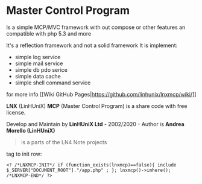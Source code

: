 Master Control Program
=========================
Is a simple MCP/MVC framework with out compose or other features an compatible with php 5.3 and more 

It's a reflection framework and not a solid framework 
  It is implement:
 - simple log service 
 - simple mail service 
 - simple db pdo serice 
 - simple data cache 
 - simple shell command service 
 
 for more info [[Wiki GitHub Pages|https://github.com/linhunix/lnxmcp/wiki/]] 

 
**LNX** (LinHUniX) **MCP** (Master Control Program) is a share code with free license.
 
Develop and Maintain by **LinHUniX Ltd**  - 2002/2020  - Author is **Andrea Morello (LinHUniX)**

> is a parts of the LN4 Note projects 


  
   
tag to init row:

    <? /*LNXMCP-INIT*/ if (function_exists(lnxmcp)==false){ include $_SERVER["DOCUMENT_ROOT"]."/app.php" ; }; lnxmcp()->imhere(); /*LNXMCP-END*/ ?>